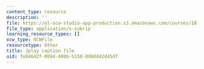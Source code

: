 ```yaml
---
content_type: resource
description: ''
file: https://ol-ocw-studio-app-production.s3.amazonaws.com/courses/18-086-mathematical-methods-for-engineers-ii-spring-2006/fe84642f0094408b515889b0d42d45d7_ByGXz_uHEdM.srt
file_type: application/x-subrip
learning_resource_types: []
ocw_type: OCWFile
resourcetype: Other
title: 3play caption file
uid: fe84642f-0094-408b-5158-89b0d42d45d7
---
```

